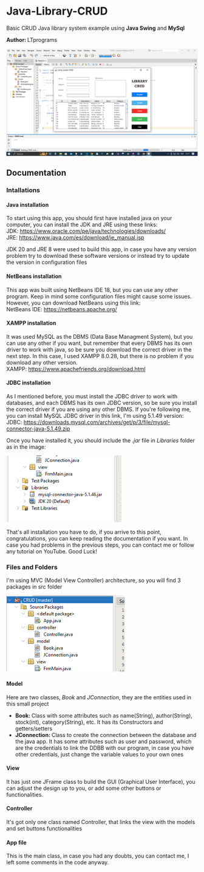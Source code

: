 # Java-Library-CRUD
Basic CRUD Java library system example using <b>Java Swing</b> and <b>MySql</b>
<p> 
    <b>Author: </b>LTprograms
</p>

<img src="./static/app.png"/>

<h2>Documentation</h2>

<h3>Intallations</h3>
<h4>Java installation</h4>
<p>
To start using this app, you should first have installed java on your computer, you
can install the JDK and JRE using these links: </br>
JDK: <a target="_blank" href="https://www.oracle.com/pe/java/technologies/downloads/">https://www.oracle.com/pe/java/technologies/downloads/</a></br>
JRE: <a target="_blank" href="https://www.java.com/es/download/ie_manual.jsp">https://www.java.com/es/download/ie_manual.jsp</a>
</p>
<p>
JDK 20 and JRE 8 were used to build this app, in case you have any version problem try to download these software versions or instead try to update the version in configuration files
</p>

<h4>NetBeans installation</h4>
<p>
This app was built using NetBeans IDE 18, but you can use any other program. Keep in mind some configuration files might cause some issues. However, you can download NetBeans using this link:</br>
NetBeans IDE: <a target="_blank" href="https://netbeans.apache.org/">https://netbeans.apache.org/</a>
</p>

<h4>XAMPP installation</h4>
<p>
It was used MySQL as the DBMS (Data Base Managment System), but you can use any other if you want, but remember that every DBMS has its own driver to work with java, so be sure you download the correct driver in the next step. In this case, I used XAMPP 8.0.28, but there is no problem if you download any other version.</br>
XAMPP: <a target="_blank" href="https://www.apachefriends.org/download.html">https://www.apachefriends.org/download.html</a>
</p>

<h4>JDBC installation</h4>
<p>
As I mentioned before, you must install the JDBC driver to work with databases, and each DBMS has its own JDBC version, so be sure you install the correct driver if you are using any other DBMS. If you're following me, you can install MySQL JDBC driver in this link, I'm using 5.1.49 version:</br>
JDBC: <a target="_blank" href="https://downloads.mysql.com/archives/get/p/3/file/mysql-connector-java-5.1.49.zip">https://downloads.mysql.com/archives/get/p/3/file/mysql-connector-java-5.1.49.zip</a>
</p>
<p>
Once you have installed it, you should include the <i>.jar</i> file in <i>Libraries</i> folder as in the image:
</p>
<img src="./static/jdbc.png"/>

<p>
That's all installation you have to do, if you arrive to this point, congratulations, you can keep reading the documentation if you want. In case you had problems in the previous steps, you can contact me or follow any tutorial on YouTube. Good Luck!
</p>


<h3>Files and Folders</h3>
<p>
I'm using MVC (Model View Controller) architecture, so you will find 3 packages in src folder
</p>
<img src="./static/mvc.png"/>

<h4>Model</h4>
<p>
Here are two classes, <i>Book</i> and <i>JConnection</i>, they are the entities used in this small project
</p>
<ul>
<li><b>Book: </b>Class with some attributes such as name(String), author(String), stock(int), category(String), etc. It has its Constructors and getters/setters</li>
<li><b>JConnection: </b>Class to create the connection between the database and the java app. It has some attributes such as user and password, which are the credentials to link the DDBB with our program, in case you have other credentials, just change the variable values to your own ones</li>
</ul>

<h4>View</h4>
<p>
It has just one JFrame class to build the GUI (Graphical User Interface), you can adjust the design up to you, or add some other buttons or functionalities.
</p>

<h4>Controller</h4>
<p>
It's got only one class named Controller, that links the view with the models and set buttons functionalities
</p>

<h4>App file</h4>
<p>
This is the main class, in case you had any doubts, you can contact me, I left some comments in the code anyway.
</p>
